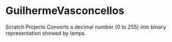 # GuilhermeVasconcellos
Scratch Projects
Converts a decimal number (0 to 255) into binary representation showed by lamps.
